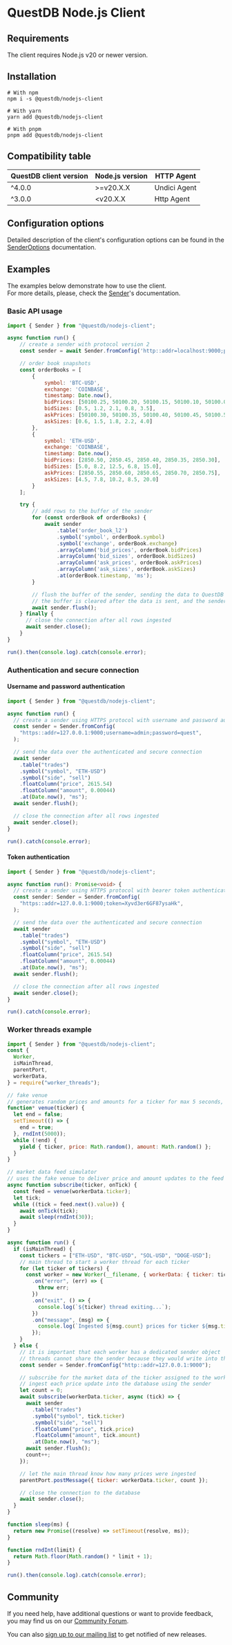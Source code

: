 # QuestDB Node.js Client

## Requirements

The client requires Node.js v20 or newer version.

## Installation

```shell
# With npm
npm i -s @questdb/nodejs-client

# With yarn
yarn add @questdb/nodejs-client

# With pnpm
pnpm add @questdb/nodejs-client
```

## Compatibility table

| QuestDB client version | Node.js version | HTTP Agent   |
|------------------------| --------------- |--------------|
| ^4.0.0                 | >=v20.X.X       | Undici Agent |
| ^3.0.0                 | <v20.X.X        | Http Agent   |

## Configuration options

Detailed description of the client's configuration options can be found in
the <a href="https://questdb.github.io/nodejs-questdb-client/SenderOptions.html">SenderOptions</a> documentation.

## Examples

The examples below demonstrate how to use the client. <br>
For more details, please, check the <a href="https://questdb.github.io/nodejs-questdb-client/Sender.html">Sender</a>'s documentation.

### Basic API usage

```javascript
import { Sender } from "@questdb/nodejs-client";

async function run() {
    // create a sender with protocol version 2
    const sender = await Sender.fromConfig('http::addr=localhost:9000;protocol_version=2');

    // order book snapshots
    const orderBooks = [
        {
            symbol: 'BTC-USD',
            exchange: 'COINBASE',
            timestamp: Date.now(),
            bidPrices: [50100.25, 50100.20, 50100.15, 50100.10, 50100.05],
            bidSizes: [0.5, 1.2, 2.1, 0.8, 3.5],
            askPrices: [50100.30, 50100.35, 50100.40, 50100.45, 50100.50],
            askSizes: [0.6, 1.5, 1.8, 2.2, 4.0]
        },
        {
            symbol: 'ETH-USD',
            exchange: 'COINBASE',
            timestamp: Date.now(),
            bidPrices: [2850.50, 2850.45, 2850.40, 2850.35, 2850.30],
            bidSizes: [5.0, 8.2, 12.5, 6.8, 15.0],
            askPrices: [2850.55, 2850.60, 2850.65, 2850.70, 2850.75],
            askSizes: [4.5, 7.8, 10.2, 8.5, 20.0]
        }
    ];

    try {
        // add rows to the buffer of the sender
        for (const orderBook of orderBooks) {
            await sender
                .table('order_book_l2')
                .symbol('symbol', orderBook.symbol)
                .symbol('exchange', orderBook.exchange)
                .arrayColumn('bid_prices', orderBook.bidPrices)
                .arrayColumn('bid_sizes', orderBook.bidSizes)
                .arrayColumn('ask_prices', orderBook.askPrices)
                .arrayColumn('ask_sizes', orderBook.askSizes)
                .at(orderBook.timestamp, 'ms');
        }

        // flush the buffer of the sender, sending the data to QuestDB
        // the buffer is cleared after the data is sent, and the sender is ready to accept new data
        await sender.flush();
    } finally {
      // close the connection after all rows ingested
      await sender.close();
    }
}

run().then(console.log).catch(console.error);
```

### Authentication and secure connection

#### Username and password authentication

```javascript
import { Sender } from "@questdb/nodejs-client";

async function run() {
  // create a sender using HTTPS protocol with username and password authentication
  const sender = Sender.fromConfig(
    "https::addr=127.0.0.1:9000;username=admin;password=quest",
  );

  // send the data over the authenticated and secure connection
  await sender
    .table("trades")
    .symbol("symbol", "ETH-USD")
    .symbol("side", "sell")
    .floatColumn("price", 2615.54)
    .floatColumn("amount", 0.00044)
    .at(Date.now(), "ms");
  await sender.flush();

  // close the connection after all rows ingested
  await sender.close();
}

run().catch(console.error);
```

#### Token authentication

```typescript
import { Sender } from "@questdb/nodejs-client";

async function run(): Promise<void> {
  // create a sender using HTTPS protocol with bearer token authentication
  const sender: Sender = Sender.fromConfig(
    "https::addr=127.0.0.1:9000;token=Xyvd3er6GF87ysaHk",
  );

  // send the data over the authenticated and secure connection
  await sender
    .table("trades")
    .symbol("symbol", "ETH-USD")
    .symbol("side", "sell")
    .floatColumn("price", 2615.54)
    .floatColumn("amount", 0.00044)
    .at(Date.now(), "ms");
  await sender.flush();

  // close the connection after all rows ingested
  await sender.close();
}

run().catch(console.error);
```

### Worker threads example

```javascript
import { Sender } from "@questdb/nodejs-client";
const {
  Worker,
  isMainThread,
  parentPort,
  workerData,
} = require("worker_threads");

// fake venue
// generates random prices and amounts for a ticker for max 5 seconds, then the feed closes
function* venue(ticker) {
  let end = false;
  setTimeout(() => {
    end = true;
  }, rndInt(5000));
  while (!end) {
    yield { ticker, price: Math.random(), amount: Math.random() };
  }
}

// market data feed simulator
// uses the fake venue to deliver price and amount updates to the feed handler (onTick() callback)
async function subscribe(ticker, onTick) {
  const feed = venue(workerData.ticker);
  let tick;
  while ((tick = feed.next().value)) {
    await onTick(tick);
    await sleep(rndInt(30));
  }
}

async function run() {
  if (isMainThread) {
    const tickers = ["ETH-USD", "BTC-USD", "SOL-USD", "DOGE-USD"];
    // main thread to start a worker thread for each ticker
    for (let ticker of tickers) {
      const worker = new Worker(__filename, { workerData: { ticker: ticker } })
        .on("error", (err) => {
          throw err;
        })
        .on("exit", () => {
          console.log(`${ticker} thread exiting...`);
        })
        .on("message", (msg) => {
          console.log(`Ingested ${msg.count} prices for ticker ${msg.ticker}`);
        });
    }
  } else {
    // it is important that each worker has a dedicated sender object
    // threads cannot share the sender because they would write into the same buffer
    const sender = Sender.fromConfig("http::addr=127.0.0.1:9000");

    // subscribe for the market data of the ticker assigned to the worker
    // ingest each price update into the database using the sender
    let count = 0;
    await subscribe(workerData.ticker, async (tick) => {
      await sender
        .table("trades")
        .symbol("symbol", tick.ticker)
        .symbol("side", "sell")
        .floatColumn("price", tick.price)
        .floatColumn("amount", tick.amount)
        .at(Date.now(), "ms");
      await sender.flush();
      count++;
    });

    // let the main thread know how many prices were ingested
    parentPort.postMessage({ ticker: workerData.ticker, count });

    // close the connection to the database
    await sender.close();
  }
}

function sleep(ms) {
  return new Promise((resolve) => setTimeout(resolve, ms));
}

function rndInt(limit) {
  return Math.floor(Math.random() * limit + 1);
}

run().then(console.log).catch(console.error);
```

## Community

If you need help, have additional questions or want to provide feedback, you
may find us on our [Community Forum](https://community.questdb.io/).

You can also [sign up to our mailing list](https://questdb.io/contributors/)
to get notified of new releases.
